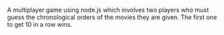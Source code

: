 A multiplayer game using node.js which involves two players who must guess the chronological orders of the movies they are given. The first one to get 10 in a row wins.